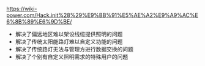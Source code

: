 https://wiki-power.com/Hack.init%28%29%E9%BB%91%E5%AE%A2%E9%A9%AC%E6%8B%89%E6%9D%BE/
* 解决了偏远地区难以架设线缆提供照明的问题
* 解决了传统太阳能路灯难以自定义功能的问题
* 解决了传统路灯无法与管理方进行数据交换的问题
* 解决了个别有自定义照明需求的特殊用户的问题
